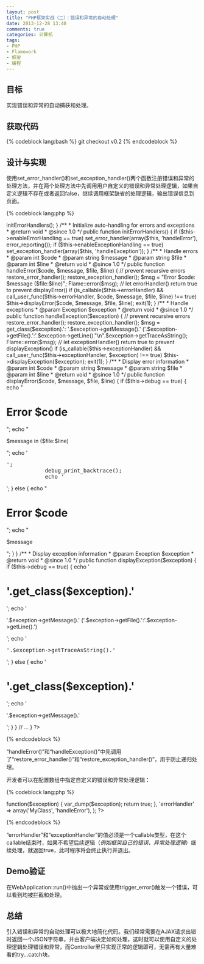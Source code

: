 ```yaml
---
layout: post
title: "PHP框架实战（二）：错误和异常的自动处理"
date: 2013-12-28 13:40
comments: true
categories: 计算机
tags:
- PHP
- Flamework
- 框架
- 编程
---
```


目标
----

实现错误和异常的自动捕获和处理。

获取代码
--------

{% codeblock lang:bash %}
git checkout v0.2
{% endcodeblock %}

设计与实现
----------

使用set_error_handler()和set_exception_handler()两个函数注册错误和异常的处理方法，并在两个处理方法中先调用用户自定义的错误和异常处理逻辑，如果自定义逻辑不存在或者返回false，继续调用框架缺省的处理逻辑，输出错误信息到页面。

{% codeblock lang:php %}
<?php
class WebApplication {
    // ...

    /**
     * @var boolean Whether to enable error auto-handling, default to true 
     * @since 1.0
     */
    public $enableErrorHandling = true;
    /**
     * @var boolean Whether to enable exception auto-handling, default to true 
     * @since 1.0
     */
    public $enableExceptionHandling = true;
    /**
     * @var callable Error handler 
     * @since 1.0
     */
    public $errorHandler;
    /**
     * @var callable Exception handler 
     * @since 1.0
     */
    public $exceptionHandler;
    /**
     * @var boolean Whether to enable debug mode, default to false 
     * @since 1.0
     */
    public $debug = false;

    /**
     * @param string $config
     */
    public function __construct($config)
    {
        // ...

        $this->initErrorHandlers();
    }

    /**
     * Initialize auto-handling for errors and exceptions
     * @return void
     * @since 1.0
     */
    public function initErrorHandlers()
    {
        if ($this->enableErrorHandling == true)
            set_error_handler(array($this, 'handleError'), error_reporting());
        if ($this->enableExceptionHandling == true)
            set_exception_handler(array($this, 'handleException'));
    }
    
    /**
     * Handle errors
     * @param int $code
     * @param string $message
     * @param string $file
     * @param int $line
     * @return void
     * @since 1.0
     */
    public function handleError($code, $message, $file, $line)
    {
        // prevent recursive errors
        restore_error_handler();
        restore_exception_handler();

        $msg = "Error $code: $message ($file:$line)";
        Flame::error($msg);

        // let errorHandler() return true to prevent displayError()
        if (is_callable($this->errorHandler) && call_user_func($this->errorHandler, $code, $message, $file, $line) !== true)
            $this->displayError($code, $message, $file, $line);

        exit(1);
    }
    
    /**
     * Handle exceptions
     * @param Exception $exception
     * @return void
     * @since 1.0
     */
    public function handleException($exception)
    {
        // prevent recursive errors
        restore_error_handler();
        restore_exception_handler();

        $msg = get_class($exception).': '.$exception->getMessage().' ('.$exception->getFile().':'.$exception->getLine()."\n".$exception->getTraceAsString();
        Flame::error($msg);

        // let exceptionHandler() return true to prevent displayException()
        if (is_callable($this->exceptionHandler) && call_user_func($this->exceptionHandler, $exception) !== true)
            $this->displayException($exception);

        exit(1);
    }
    
    /**
     * Display error information
     * @param int $code
     * @param string $message
     * @param string $file
     * @param int $line
     * @return void
     * @since 1.0
     */
    public function displayError($code, $message, $file, $line)
    {
        if ($this->debug == true) {
            echo "<h1>Error $code</h1>";
            echo "<p>$message in ($file:$line)</p>";
            echo '<pre>';
            debug_print_backtrace();
            echo '</pre>';
        } else {
            echo "<h1>Error $code</h1>";
            echo "<p>$message</p>";
        }
    }
    
    /**
     * Display exception information
     * @param Exception $exception
     * @return void
     * @since 1.0
     */
    public function displayException($exception)
    {
        if ($this->debug == true) {
            echo '<h1>'.get_class($exception).'</h1>';
            echo '<p>'.$exception->getMessage().' ('.$exception->getFile().':'.$exception->getLine().')</p>';
            echo '<pre>'.$exception->getTraceAsString().'</pre>';
        } else {
            echo '<h1>'.get_class($exception).'</h1>';
            echo '<p>'.$exception->getMessage().'</p>';
        }
    }
    
    // ...
}
?>
{% endcodeblock %}

“handleError()”和“handleException()”中先调用了“restore_error_handler()”和“restore_exception_handler()”，用于防止递归处理。

开发者可以在配置数组中指定自定义的错误和异常处理逻辑：

{% codeblock lang:php %}
<?php
return array(
    // ...
    'exceptionHandler' => function($exception) {
        var_dump($exception);
        return true;
    },
    'errorHandler' => array('MyClass', 'handleError'),
);
?>
{% endcodeblock %}

“errorHandler”和“exceptionHandler”的值必须是一个callable类型，在这个callable结束时，如果不希望后续逻辑（_例如框架自己的错误、异常处理逻辑_）继续处理，就返回true，此时程序将会终止执行并退出。

Demo验证
--------

在WebApplication::run()中抛出一个异常或使用trigger_error()触发一个错误，可以看到均被拦截和处理。

总结
----

引入错误和异常的自动处理可以极大地简化代码。我们经常需要在AJAX请求出错时返回一个JSON字符串，并由客户端决定如何处理，这时就可以使用自定义的处理逻辑处理错误和异常，而Controller里只实现正常的逻辑即可，无需再有大量难看的try...catch块。
